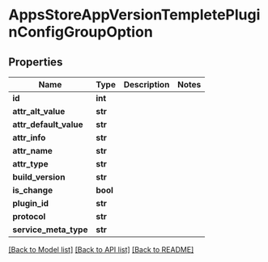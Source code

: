 # AppsStoreAppVersionTempletePluginConfigGroupOption

## Properties
Name | Type | Description | Notes
------------ | ------------- | ------------- | -------------
**id** | **int** |  | 
**attr_alt_value** | **str** |  | 
**attr_default_value** | **str** |  | 
**attr_info** | **str** |  | 
**attr_name** | **str** |  | 
**attr_type** | **str** |  | 
**build_version** | **str** |  | 
**is_change** | **bool** |  | 
**plugin_id** | **str** |  | 
**protocol** | **str** |  | 
**service_meta_type** | **str** |  | 

[[Back to Model list]](../README.md#documentation-for-models) [[Back to API list]](../README.md#documentation-for-api-endpoints) [[Back to README]](../README.md)


